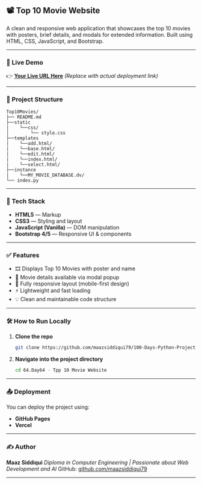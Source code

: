 ## 📽️ Top 10 Movie Website

A clean and responsive web application that showcases the top 10 movies with posters, brief details, and modals for extended information. Built using HTML, CSS, JavaScript, and Bootstrap.

---

### 🚀 Live Demo

👉 [**Your Live URL Here**](https://yourdeploymentlink.com) _(Replace with actual deployment link)_

---

### 📁 Project Structure

```
Top10Movies/
├── README.md
├──static
|    └──css/
│        └── style.css
├──templates
|    └──add.html/
|    └──base.html/
|    └──edit.html/
|    └──index.html/
|    └──select.html/
├──instance
|    └──MY_MOVIE_DATABASE.dv/
└── index.py
```

---

### 🔧 Tech Stack

- **HTML5** — Markup
- **CSS3** — Styling and layout
- **JavaScript (Vanilla)** — DOM manipulation
- **Bootstrap 4/5** — Responsive UI & components

---

### ✅ Features

- 🎞️ Displays Top 10 Movies with poster and name
- 📝 Movie details available via modal popup
- 📱 Fully responsive layout (mobile-first design)
- ⚡ Lightweight and fast loading
- 💡 Clean and maintainable code structure

---

### 🛠️ How to Run Locally

1. **Clone the repo**

   ```bash
   git clone https://github.com/maazsiddiqui79/100-Days-Python-Project/tree/main/64.Day64%20-%20Tpp%2010%20Movie%20Website
   ```

2. **Navigate into the project directory**

   ```bash
   cd 64.Day64 - Tpp 10 Movie Website
   ```

---

### 📤 Deployment

You can deploy the project using:

- **GitHub Pages**
- **Vercel**

---

### ✍️ Author

**Maaz Siddiqui**
_Diploma in Computer Engineering | Passionate about Web Development and AI_
GitHub: [github.com/maazsiddiqui79](https://github.com/maazsiddiqui79)

---
